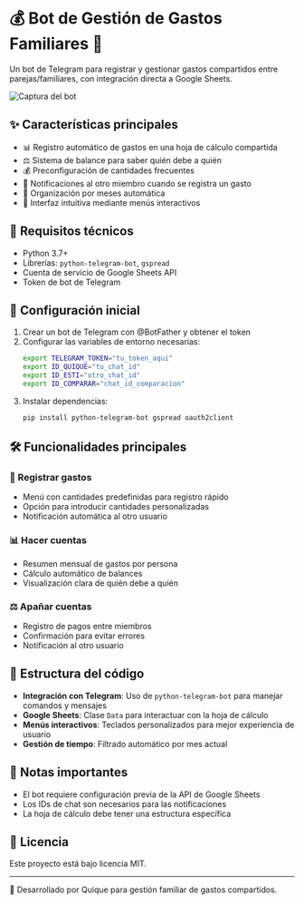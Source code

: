 # 💰 Bot de Gestión de Gastos Familiares 🤖

Un bot de Telegram para registrar y gestionar gastos compartidos entre parejas/familiares, con integración directa a Google Sheets.

![Captura del bot](https://via.placeholder.com/400x200?text=Interfaz+del+Bot+de+Gastos)

## ✨ Características principales

- 📊 Registro automático de gastos en una hoja de cálculo compartida
- ⚖️ Sistema de balance para saber quién debe a quién
- 💰 Preconfiguración de cantidades frecuentes
- 🔔 Notificaciones al otro miembro cuando se registra un gasto
- 📅 Organización por meses automática
- 📱 Interfaz intuitiva mediante menús interactivos

## 🔧 Requisitos técnicos

- Python 3.7+
- Librerías: `python-telegram-bot`, `gspread`
- Cuenta de servicio de Google Sheets API
- Token de bot de Telegram

## 🚀 Configuración inicial

1. Crear un bot de Telegram con @BotFather y obtener el token
2. Configurar las variables de entorno necesarias:
   ```bash
   export TELEGRAM_TOKEN="tu_token_aqui"
   export ID_QUIQUE="tu_chat_id"
   export ID_ESTI="otro_chat_id"
   export ID_COMPARAR="chat_id_comparacion"
   ```
3. Instalar dependencias:
   ```bash
   pip install python-telegram-bot gspread oauth2client
   ```

## 🛠 Funcionalidades principales

### 📝 Registrar gastos
- Menú con cantidades predefinidas para registro rápido
- Opción para introducir cantidades personalizadas
- Notificación automática al otro usuario

### 📊 Hacer cuentas
- Resumen mensual de gastos por persona
- Cálculo automático de balances
- Visualización clara de quién debe a quién

### ⚖ Apañar cuentas
- Registro de pagos entre miembros
- Confirmación para evitar errores
- Notificación al otro usuario

## 📂 Estructura del código

- **Integración con Telegram**: Uso de `python-telegram-bot` para manejar comandos y mensajes
- **Google Sheets**: Clase `Data` para interactuar con la hoja de cálculo
- **Menús interactivos**: Teclados personalizados para mejor experiencia de usuario
- **Gestión de tiempo**: Filtrado automático por mes actual

## 📌 Notas importantes

- El bot requiere configuración previa de la API de Google Sheets
- Los IDs de chat son necesarios para las notificaciones
- La hoja de cálculo debe tener una estructura específica

## 📜 Licencia

Este proyecto está bajo licencia MIT.

---

🤖 Desarrollado por Quique para gestión familiar de gastos compartidos.

